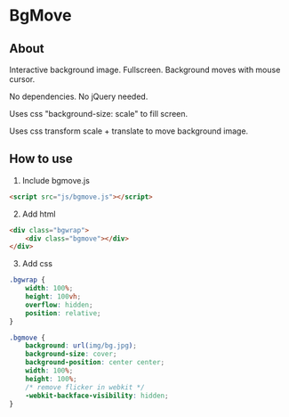 # BgMove


## About

Interactive background image. Fullscreen. Background moves with mouse cursor.

No dependencies. No jQuery needed.

Uses css "background-size: scale" to fill screen.

Uses css transform scale + translate to move background image.


## How to use

1. Include bgmove.js
```html
<script src="js/bgmove.js"></script>
```

2. Add html
```html
<div class="bgwrap">   
    <div class="bgmove"></div>
</div>
```

3. Add css
```css
.bgwrap {
    width: 100%;
    height: 100vh;
    overflow: hidden;
    position: relative;
}

.bgmove {
    background: url(img/bg.jpg);
    background-size: cover;
    background-position: center center;
    width: 100%;
    height: 100%;
    /* remove flicker in webkit */
    -webkit-backface-visibility: hidden; 
}
```
